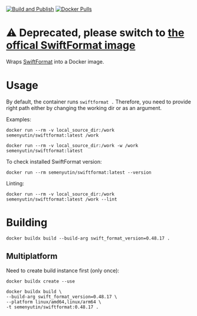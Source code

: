[![Build and Publish](https://github.com/vox-humana/docker-swiftformat/actions/workflows/build.yml/badge.svg)](https://github.com/vox-humana/docker-swiftformat/actions/workflows/build.yml)
[![Docker Pulls](https://img.shields.io/docker/pulls/semenyutin/swiftformat)](https://hub.docker.com/r/semenyutin/swiftformat/tags)


# ⚠️ Deprecated, please switch to [the offical SwiftFormat image](https://github.com/nicklockwood/SwiftFormat#docker)


Wraps [SwiftFormat](https://github.com/nicklockwood/SwiftFormat) into a Docker image.

# Usage

By default, the container runs `swiftformat .` Therefore, you need to provide right path either by changing the working dir or as an argument.

Examples:

`docker run --rm -v local_source_dir:/work semenyutin/swiftformat:latest /work`

`docker run --rm -v local_source_dir:/work -w /work semenyutin/swiftformat:latest`

To check installed SwiftFormat version:

`docker run --rm semenyutin/swiftformat:latest --version`

Linting:

`docker run --rm -v local_source_dir:/work semenyutin/swiftformat:latest /work --lint`


# Building
`docker buildx build --build-arg swift_format_version=0.48.17 .`

## Multiplatform

Need to create build instance first (only once):

`docker buildx create --use`

```
docker buildx build \
--build-arg swift_format_version=0.48.17 \
--platform linux/amd64,linux/arm64 \
-t semenyutin/swiftformat:0.48.17 .
```
